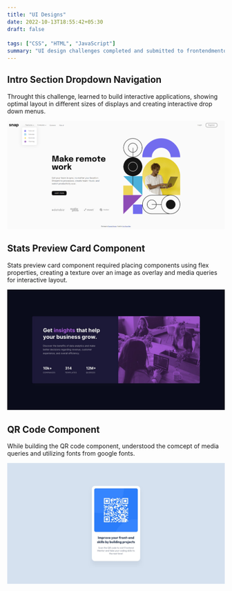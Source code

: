 ```yaml
---
title: "UI Designs"
date: 2022-10-13T18:55:42+05:30
draft: false

tags: ["CSS", "HTML", "JavaScript"]
summary: "UI design challenges completed and submitted to frontendmentor.io. The designs are made in raw CSS. Planning to make future designs in tailwind."
---
```


## Intro Section Dropdown Navigation

Throught this challenge, learned to build interactive applications, showing optimal layout in different sizes of displays and creating interactive drop down menus.

![Intro section](introsection.png)

## Stats Preview Card Component

Stats preview card component required placing components using flex properties, creating a texture over an image as overlay and media queries for interactive layout.

![Stats Preview](statsPreview.jpg)

## QR Code Component

While building the QR code component, understood the comcept of media queries and utilizing fonts from google fonts.

![QR code](qrcode.jpg)